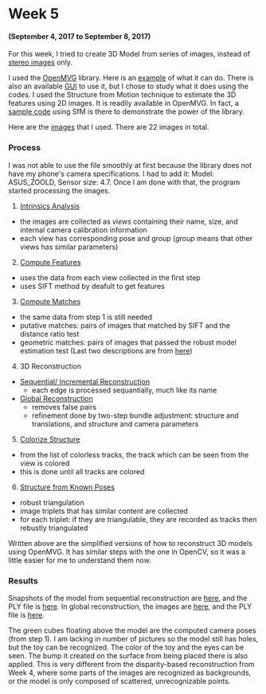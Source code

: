 # Week 5
#### (September 4, 2017 to September 8, 2017)

For this week, I tried to create 3D Model from series of images, instead of [stereo images](https://github.com/joycastcant/CMSC-190/blob/master/Readings/Week4.md) only.

I used the [OpenMVG](https://github.com/openMVG/openMVG) library. Here is an [example](https://www.youtube.com/watch?v=q93wH-F58Rs) of what it can do. There is also an available [GUI](https://www.youtube.com/watch?v=Q2_cVN902-M) to use it, but I chose to study what it does using the codes. I used the Structure from Motion technique to estimate the 3D features using 2D images. It is readily available in OpenMVG. In fact, a [sample code](https://github.com/openMVG/openMVG/blob/master/src/software/SfM/tutorial_demo.py.in) using SfM is there to demonstrate the power of the library.

Here are the [images](../Trials/images/openMVG/jake) that I used. There are 22 images in total.

### Process
I was not able to use the file smoothly at first because the library does not have my phone's camera specifications. I had to add it: Model: ASUS_ZOOLD, Sensor size: 4.7. Once I am done with that, the program started processing the images.

1. [Intrinsics Analysis](http://openmvg.readthedocs.io/en/latest/software/SfM/SfMInit_ImageListing/)
* the images are collected as _views_ containing their name, size, and internal camera calibration information
* each view has corresponding pose and group (_group_ means that other views has similar parameters)

2. [Compute Features](http://openmvg.readthedocs.io/en/latest/software/SfM/ComputeFeatures/)
* uses the data from each view collected in the first step
* uses SIFT method by deafult to get features

3. [Compute Matches](http://openmvg.readthedocs.io/en/latest/software/SfM/ComputeMatches/)
* the same data from step 1 is still needed
* putative matches: pairs of images that matched by SIFT and the distance ratio test
* geometric matches: pairs of images that passed the robust model estimation test
(Last two descriptions are from [here](https://github.com/openMVG/openMVG/issues/315))

4. 3D Reconstruction
* [Sequential/ Incremental Reconstruction](http://openmvg.readthedocs.io/en/latest/software/SfM/IncrementalSfM/)
  * each edge is processed sequantially, much like its name
* [Global Reconstruction](http://openmvg.readthedocs.io/en/latest/software/SfM/GlobalSfM/)
  * removes false pairs
  * refinement done by two-step bundle adjustment: structure and translations, and structure and camera parameters

5. [Colorize Structure](http://openmvg.readthedocs.io/en/latest/software/SfM/ComputeSfM_DataColor/)
* from the list of colorless tracks, the track which can be seen from the view is colored
* this is done until all tracks are colored

6. [Structure from Known Poses](http://openmvg.readthedocs.io/en/latest/software/SfM/ComputeStructureFromKnownPoses/)
* robust triangulation
* image triplets that has similar content are collected
* for each triplet: if they are triangulable, they are recorded as tracks then rebustly triangulated

Written above are the simplified versions of how to reconstruct 3D models using OpenMVG. It has similar steps with the one in OpenCV, so it was a little easier for me to understand them now.

### Results
Snapshots of the model from sequential reconstruction are [here](../Trials/models/jake/sequential), and the PLY file is [here](../Trials/models/jake/sequential/jake_seq.ply). In global reconstruction, the images are [here](../Trials/models/jake/global), and the PLY file is [here](../Trials/models/jake/global/jake_global.ply).

The green cubes floating above the model are the computed camera poses (from step 1). I am lacking in number of pictures so the model still has holes, but the toy can be recognized. The color of the toy and the eyes can be seen. The bump it created on the surface from being placed there is also applied. This is very different from the disparity-based reconstruction from Week 4, where some parts of the images are recognized as backgrounds, or the model is only composed of scattered, unrecognizable points.
